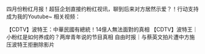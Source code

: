 四月份粉红月报！超狂企划直接约粉红视讯，聊到后来对方居然示爱？！行动支持成为我的Youtube~ 相关视频：

【CDTV】波特王：中華民國有總統！14億人無法面對的真相 【CDTV】波特王｜小粉红是如何养成的？两岸青年说的节目真相 自由时报｜与蔡英文拍片遭中方施压波特王拒删除影片 
